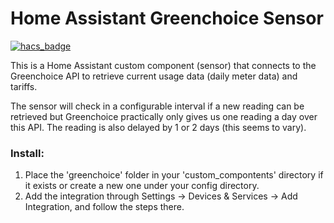 # Home Assistant Greenchoice Sensor
[![hacs_badge](https://img.shields.io/badge/HACS-Default-orange.svg)](https://github.com/custom-components/hacs)

This is a Home Assistant custom component (sensor) that connects to the Greenchoice API to retrieve current usage data (daily meter data) and tariffs.

The sensor will check in a configurable interval if a new reading can be retrieved but Greenchoice practically only gives us one reading a day over this API. The reading is also delayed by 1 or 2 days (this seems to vary).

### Install:

[//]: # (1. Search for 'greenchoice' in [HACS]&#40;https://hacs.xyz/&#41;. )

[//]: # (    *OR*)
1. Place the 'greenchoice' folder in your 'custom_compontents' directory if it exists or create a new one under your config directory.
2. Add the integration through Settings -> Devices &amp; Services -> Add Integration, and follow the steps there. 
